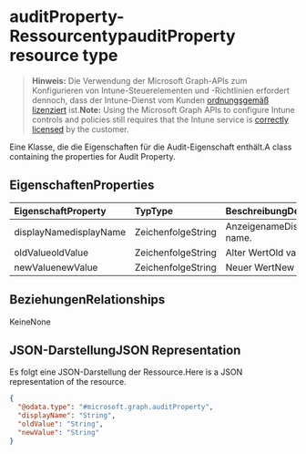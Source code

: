 # <a name="auditproperty-resource-type"></a><span data-ttu-id="b47ee-101">auditProperty-Ressourcentyp</span><span class="sxs-lookup"><span data-stu-id="b47ee-101">auditProperty resource type</span></span>

> <span data-ttu-id="b47ee-102">**Hinweis:** Die Verwendung der Microsoft Graph-APIs zum Konfigurieren von Intune-Steuerelementen und -Richtlinien erfordert dennoch, dass der Intune-Dienst vom Kunden [ordnungsgemäß lizenziert](https://go.microsoft.com/fwlink/?linkid=839381) ist.</span><span class="sxs-lookup"><span data-stu-id="b47ee-102">**Note:** Using the Microsoft Graph APIs to configure Intune controls and policies still requires that the Intune service is [correctly licensed](https://go.microsoft.com/fwlink/?linkid=839381) by the customer.</span></span>

<span data-ttu-id="b47ee-103">Eine Klasse, die die Eigenschaften für die Audit-Eigenschaft enthält.</span><span class="sxs-lookup"><span data-stu-id="b47ee-103">A class containing the properties for Audit Property.</span></span>
## <a name="properties"></a><span data-ttu-id="b47ee-104">Eigenschaften</span><span class="sxs-lookup"><span data-stu-id="b47ee-104">Properties</span></span>
|<span data-ttu-id="b47ee-105">Eigenschaft</span><span class="sxs-lookup"><span data-stu-id="b47ee-105">Property</span></span>|<span data-ttu-id="b47ee-106">Typ</span><span class="sxs-lookup"><span data-stu-id="b47ee-106">Type</span></span>|<span data-ttu-id="b47ee-107">Beschreibung</span><span class="sxs-lookup"><span data-stu-id="b47ee-107">Description</span></span>|
|:---|:---|:---|
|<span data-ttu-id="b47ee-108">displayName</span><span class="sxs-lookup"><span data-stu-id="b47ee-108">displayName</span></span>|<span data-ttu-id="b47ee-109">Zeichenfolge</span><span class="sxs-lookup"><span data-stu-id="b47ee-109">String</span></span>|<span data-ttu-id="b47ee-110">Anzeigename</span><span class="sxs-lookup"><span data-stu-id="b47ee-110">Display name.</span></span>|
|<span data-ttu-id="b47ee-111">oldValue</span><span class="sxs-lookup"><span data-stu-id="b47ee-111">oldValue</span></span>|<span data-ttu-id="b47ee-112">Zeichenfolge</span><span class="sxs-lookup"><span data-stu-id="b47ee-112">String</span></span>|<span data-ttu-id="b47ee-113">Alter Wert</span><span class="sxs-lookup"><span data-stu-id="b47ee-113">Old value.</span></span>|
|<span data-ttu-id="b47ee-114">newValue</span><span class="sxs-lookup"><span data-stu-id="b47ee-114">newValue</span></span>|<span data-ttu-id="b47ee-115">Zeichenfolge</span><span class="sxs-lookup"><span data-stu-id="b47ee-115">String</span></span>|<span data-ttu-id="b47ee-116">Neuer Wert</span><span class="sxs-lookup"><span data-stu-id="b47ee-116">New value.</span></span>|

## <a name="relationships"></a><span data-ttu-id="b47ee-117">Beziehungen</span><span class="sxs-lookup"><span data-stu-id="b47ee-117">Relationships</span></span>
<span data-ttu-id="b47ee-118">Keine</span><span class="sxs-lookup"><span data-stu-id="b47ee-118">None</span></span>
## <a name="json-representation"></a><span data-ttu-id="b47ee-119">JSON-Darstellung</span><span class="sxs-lookup"><span data-stu-id="b47ee-119">JSON Representation</span></span>
<span data-ttu-id="b47ee-120">Es folgt eine JSON-Darstellung der Ressource.</span><span class="sxs-lookup"><span data-stu-id="b47ee-120">Here is a JSON representation of the resource.</span></span>
<!--{
  "blockType": "resource",
  "@odata.type": "microsoft.graph.auditProperty"
}-->
``` json
{
  "@odata.type": "#microsoft.graph.auditProperty",
  "displayName": "String",
  "oldValue": "String",
  "newValue": "String"
}
```








